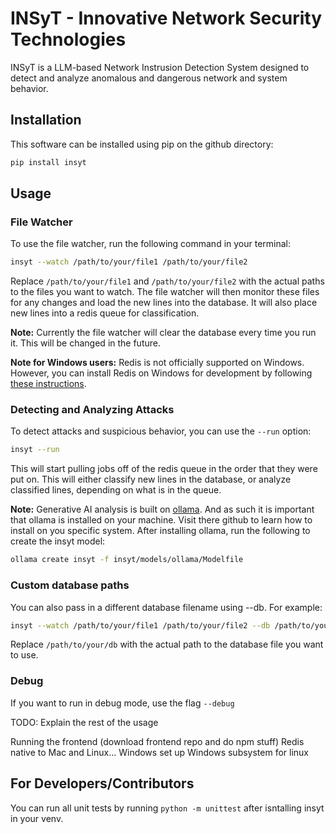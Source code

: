 # INSyT - Innovative Network Security Technologies

INSyT is a LLM-based Network Instrusion Detection System designed to detect and analyze anomalous and dangerous network and system behavior.

## Installation

This software can be installed using pip on the github directory:
```bash
pip install insyt
```

## Usage

### File Watcher
To use the file watcher, run the following command in your terminal:
```bash
insyt --watch /path/to/your/file1 /path/to/your/file2
```
Replace `/path/to/your/file1` and `/path/to/your/file2` with the actual paths to the files you want to watch. The file watcher will then monitor these files for any changes and load the new lines into the database. It will also place new lines into a redis queue for classification.

**Note:** Currently the file watcher will clear the database every time you run it. This will be changed in the future.

**Note for Windows users:** Redis is not officially supported on Windows. However, you can install Redis on Windows for development by following [these instructions](https://redis.io/docs/latest/operate/oss_and_stack/install/install-redis/install-redis-on-windows/).

### Detecting and Analyzing Attacks
To detect attacks and suspicious behavior, you can use the `--run` option:
```bash
insyt --run
```
This will start pulling jobs off of the redis queue in the order that they were put on. This will either classify new lines in the database, or analyze classified lines, depending on what is in the queue.

**Note:** Generative AI analysis is built on [ollama](https://github.com/ollama/ollama). And as such it is important that ollama is installed on your machine. Visit there github to learn how to install on you specific system. After installing ollama, run the following to create the insyt model:
```bash
ollama create insyt -f insyt/models/ollama/Modelfile
```



### Custom database paths
You can also pass in a different database filename using --db. For example:
```bash
insyt --watch /path/to/your/file1 /path/to/your/file2 --db /path/to/your/db
```
Replace `/path/to/your/db` with the actual path to the database file you want to use.

### Debug

If you want to run in debug mode, use the flag `--debug`



TODO: Explain the rest of the usage

Running the frontend (download frontend repo and do npm stuff)
Redis native to Mac and Linux... Windows set up
Windows subsystem for linux


## For Developers/Contributors

You can run all unit tests by running `python -m unittest` after isntalling insyt in your venv.


